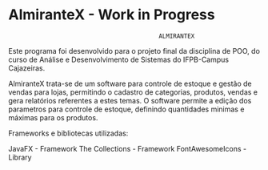 # AlmiranteX - Work in Progress

                                              ALMIRANTEX
  
  Este programa foi desenvolvido para o projeto final da disciplina de POO, do curso de Análise e Desenvolvimento
de Sistemas do IFPB-Campus Cajazeiras.

  AlmiranteX trata-se de um software para controle de estoque e gestão de vendas para lojas, permitindo o cadastro
de categorias, produtos, vendas e gera relatórios referentes a estes temas. O software permite a edição dos parametros para controle de estoque, definindo quantidades minimas e máximas para os produtos.


Frameworks e bibliotecas utilizadas:

JavaFX - Framework
The Collections - Framework
FontAwesomeIcons - Library

  
